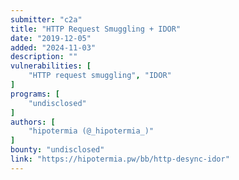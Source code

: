 ```yaml
---
submitter: "c2a"
title: "HTTP Request Smuggling + IDOR"
date: "2019-12-05"
added: "2024-11-03"
description: ""
vulnerabilities: [
    "HTTP request smuggling", "IDOR"
]
programs: [
    "undisclosed"
]
authors: [
    "hipotermia (@_hipotermia_)"
]
bounty: "undisclosed"
link: "https://hipotermia.pw/bb/http-desync-idor"
---
```




